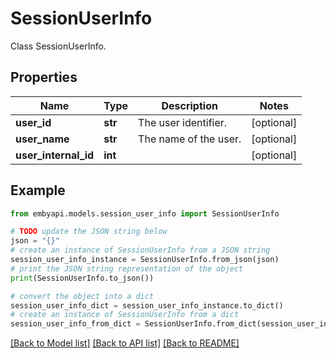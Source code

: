 # SessionUserInfo

Class SessionUserInfo.  

## Properties

Name | Type | Description | Notes
------------ | ------------- | ------------- | -------------
**user_id** | **str** | The user identifier. | [optional] 
**user_name** | **str** | The name of the user. | [optional] 
**user_internal_id** | **int** |  | [optional] 

## Example

```python
from embyapi.models.session_user_info import SessionUserInfo

# TODO update the JSON string below
json = "{}"
# create an instance of SessionUserInfo from a JSON string
session_user_info_instance = SessionUserInfo.from_json(json)
# print the JSON string representation of the object
print(SessionUserInfo.to_json())

# convert the object into a dict
session_user_info_dict = session_user_info_instance.to_dict()
# create an instance of SessionUserInfo from a dict
session_user_info_from_dict = SessionUserInfo.from_dict(session_user_info_dict)
```
[[Back to Model list]](../README.md#documentation-for-models) [[Back to API list]](../README.md#documentation-for-api-endpoints) [[Back to README]](../README.md)


